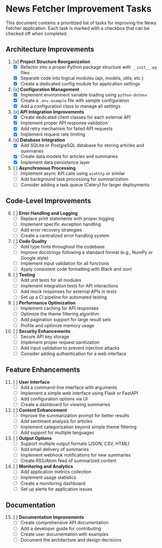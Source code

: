 # News Fetcher Improvement Tasks

This document contains a prioritized list of tasks for improving the News Fetcher application. Each task is marked with a checkbox that can be checked off when completed.

## Architecture Improvements

1. [x] **Project Structure Reorganization**
   - [x] Refactor into a proper Python package structure with `__init__.py` files
   - [x] Separate code into logical modules (api, models, utils, etc.)
   - [x] Create a dedicated config module for application settings

2. [x] **Configuration Management**
   - [x] Implement environment variable loading using `python-dotenv`
   - [x] Create a `.env.example` file with sample configuration
   - [x] Add a configuration class to manage all settings

3. [x] **API Integration Improvements**
   - [x] Create dedicated client classes for each external API
   - [x] Implement proper API response validation
   - [x] Add retry mechanism for failed API requests
   - [x] Implement request rate limiting

4. [x] **Database Integration**
   - [x] Add SQLite or PostgreSQL database for storing articles and summaries
   - [x] Create data models for articles and summaries
   - [x] Implement data persistence layer

5. [ ] **Asynchronous Processing**
   - [ ] Implement async API calls using `aiohttp` or similar
   - [ ] Add background task processing for summarization
   - [ ] Consider adding a task queue (Celery) for larger deployments

## Code-Level Improvements

6. [ ] **Error Handling and Logging**
   - [ ] Replace print statements with proper logging
   - [ ] Implement specific exception handling
   - [ ] Add error recovery strategies
   - [ ] Create a centralized error handling system

7. [ ] **Code Quality**
   - [ ] Add type hints throughout the codebase
   - [ ] Improve docstrings following a standard format (e.g., NumPy or Google style)
   - [ ] Implement input validation for all functions
   - [ ] Apply consistent code formatting with Black and isort

8. [ ] **Testing**
   - [ ] Add unit tests for all modules
   - [ ] Implement integration tests for API interactions
   - [ ] Add mock responses for external APIs in tests
   - [ ] Set up a CI pipeline for automated testing

9. [ ] **Performance Optimization**
   - [ ] Implement caching for API responses
   - [ ] Optimize the theme filtering algorithm
   - [ ] Add pagination support for large result sets
   - [ ] Profile and optimize memory usage

10. [ ] **Security Enhancements**
    - [ ] Secure API key storage
    - [ ] Implement proper request sanitization
    - [ ] Add input validation to prevent injection attacks
    - [ ] Consider adding authentication for a web interface

## Feature Enhancements

11. [ ] **User Interface**
    - [ ] Add a command-line interface with arguments
    - [ ] Implement a simple web interface using Flask or FastAPI
    - [ ] Add configuration options via UI
    - [ ] Create a dashboard for viewing summaries

12. [ ] **Content Enhancement**
    - [ ] Improve the summarization prompt for better results
    - [ ] Add sentiment analysis for articles
    - [ ] Implement categorization beyond simple theme filtering
    - [ ] Add support for multiple languages

13. [ ] **Output Options**
    - [ ] Support multiple output formats (JSON, CSV, HTML)
    - [ ] Add email delivery of summaries
    - [ ] Implement webhook notifications for new summaries
    - [ ] Create RSS/Atom feed of summarized content

14. [ ] **Monitoring and Analytics**
    - [ ] Add application metrics collection
    - [ ] Implement usage statistics
    - [ ] Create a monitoring dashboard
    - [ ] Set up alerts for application issues

## Documentation

15. [ ] **Documentation Improvements**
    - [ ] Create comprehensive API documentation
    - [ ] Add a developer guide for contributing
    - [ ] Create user documentation with examples
    - [ ] Document the architecture and design decisions
